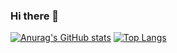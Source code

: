 ### Hi there 👋

<!--
**yeowul/yeowul** is a ✨ _special_ ✨ repository because its `README.md` (this file) appears on your GitHub profile.

Here are some ideas to get you started:

- 🔭 I’m currently working on ...
- 🌱 I’m currently learning ...
- 👯 I’m looking to collaborate on ...
- 🤔 I’m looking for help with ...
- 💬 Ask me about ...
- 📫 How to reach me: ...
- 😄 Pronouns: ...
- ⚡ Fun fact: ...
-->
[![Anurag's GitHub stats](https://github-readme-stats.vercel.app/api?username=yeowul)](https://github.com/anuraghazra/github-readme-stats)
[![Top Langs](https://github-readme-stats.vercel.app/api/top-langs/?username=yeowul)](https://github.com/anuraghazra/github-readme-stats)
